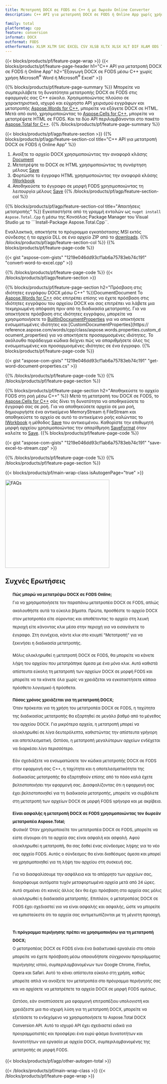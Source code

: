 ```yaml
---
title: Μετατροπή DOCX σε FODS σε C++ ή με δωρεάν Online Converter
description: C++ API για μετατροπή DOCX σε FODS ή Online App χωρίς χρήση του Microsoft Word ή του Microsoft Excel ή διαδικτυακά. Δοκιμάστε γρήγορα τον δωρεάν διαδικτυακό μετατροπέα DOCX σε FODS πριν ενσωματώσετε τον κώδικα.

family: total
platformtag: cpp
feature: conversion
informat: DOCX
outformat: FODS
otherformats: XLSM XLTM SXC EXCEL CSV XLSB XLTX XLSX XLT DIF XLAM ODS TSV XLS
---
```

{{< blocks/products/pf/feature-page-wrap >}}
{{< blocks/products/pf/feature-page-header h1="C++ API για μετατροπή DOCX σε FODS ή Online App" h2="Εξαγωγή DOCX σε FODS μέσω C++ χωρίς χρήση Microsoft<sup>&reg;</sup> Word ή Microsoft<sup>&reg;</sup> Excel" >}}

{{% blocks/products/pf/feature-page-summary %}}
Μπορείτε να συμπεριλάβετε τη δυνατότητα μετατροπής DOCX σε FODS στις εφαρμογές σας C++ εύκολα. Χρησιμοποιώντας πλούσιο σε χαρακτηριστικά, ισχυρό και εύχρηστο API χειρισμού εγγράφων και μετατροπής [Aspose.Words for C++](https://products.aspose.com/words/cpp/), μπορείτε να εξάγετε DOCX σε HTML. Μετά από αυτό, χρησιμοποιώντας το [Aspose.Cells for C++](https://products.aspose.com/cells/cpp/), μπορείτε να μετατρέψετε HTML σε FODS. Και τα δύο API περιλαμβάνονται στο πακέτο [Aspose.Total for C++](https://products.aspose.com/total/cpp/). 
{{% /blocks/products/pf/feature-page-summary  %}}

{{< blocks/products/pf/agp/feature-section >}}
{{% blocks/products/pf/agp/feature-section-col title="C++ API για μετατροπή DOCX σε FODS ή Online App" %}}
1. Ανοίξτε το αρχείο DOCX χρησιμοποιώντας την αναφορά κλάσης [Document](https://reference.aspose.com/words/cpp/class/aspose.words.document)
2. Μετατρέψτε το DOCX σε HTML χρησιμοποιώντας τη συνάρτηση μέλους [Save](https://reference.aspose.com/words/cpp/class/aspose.words.document#save_string_saveformat)
3. Φορτώστε το έγγραφο HTML χρησιμοποιώντας την αναφορά κλάσης [IWorkbook](https://reference.aspose.com/cells/cpp/class/aspose.cells.i_workbook)
4. Αποθηκεύστε το έγγραφο σε μορφή FODS χρησιμοποιώντας τη λειτουργία μέλους [Save](https://reference.aspose.com/cells/cpp/class/aspose.cells.i_workbook#a5dc7de23f7ceba76a05dc1d49f51502e)
{{% /blocks/products/pf/agp/feature-section-col %}}

{{% blocks/products/pf/agp/feature-section-col title="Απαιτήσεις μετατροπής" %}}
Εγκαταστήστε από τη γραμμή εντολών ως ```nuget install Aspose.Total.Cpp``` ή μέσω της Κονσόλας Package Manager του Visual Studio με το ```Install-Package Aspose.Total.Cpp``.

Εναλλακτικά, αποκτήστε το πρόγραμμα εγκατάστασης MSI εκτός σύνδεσης ή τα αρχεία DLL σε ένα αρχείο ZIP από το [downloads](https://releases.aspose.com/total/cpp).
{{% /blocks/products/pf/agp/feature-section-col %}}
{{% blocks/products/pf/feature-page-code %}}

{{< gist "aspose-com-gists" "1219e046dd93cf1ab6a75783eb74c191" "convert-word-to-excel.cpp" >}}



{{% /blocks/products/pf/feature-page-code %}}
{{< /blocks/products/pf/agp/feature-section >}}

{{% blocks/products/pf/feature-page-section  h2="Πρόσβαση στις ιδιότητες εγγράφου DOCX μέσω C++" %}}DocumentDocument
Το [Aspose.Words for C++](https://products.aspose.com/words/cpp/) σάς επιτρέπει επίσης να έχετε πρόσβαση στις ιδιότητες εγγράφου του αρχείου DOCX και σας επιτρέπει να λάβετε μια τεκμηριωμένη απόφαση πριν από τη διαδικασία μετατροπής. Για να αποκτήσετε πρόσβαση στις ιδιότητες εγγράφου, μπορείτε να χρησιμοποιήσετε το [BuiltInDocxumentProperties](https://reference.aspose.com/words/cpp/class/aspose.words.properties.built_in_document_properties) για να αποκτήσετε ενσωματωμένες ιδιότητες και [CustomDocxumentProperties](https:// reference.aspose.com/words/cpp/class/aspose.words.properties.custom_document_properties) για να αποκτήσετε προσαρμοσμένες ιδιότητες. Το ακόλουθο παράδειγμα κώδικα δείχνει πώς να απαριθμήσετε όλες τις ενσωματωμένες και προσαρμοσμένες ιδιότητες σε ένα έγγραφο.
{{% blocks/products/pf/feature-page-code %}}

{{< gist "aspose-com-gists" "1219e046dd93cf1ab6a75783eb74c191" "get-word-document-properties.cs" >}}

{{% /blocks/products/pf/feature-page-code  %}}
{{% /blocks/products/pf/feature-page-section %}}

{{% blocks/products/pf/feature-page-section  h2="Αποθηκεύστε το αρχείο FODS στη ροή μέσω C++" %}}
Μετά τη μετατροπή του DOCX σε FODS, το [Aspose.Cells for C++](https://products.aspose.com/cells/cpp/) σάς δίνει τη δυνατότητα να αποθηκεύσετε το έγγραφό σας σε ροή. Για να αποθηκεύσετε αρχεία σε μια ροή, δημιουργήστε ένα αντικείμενο MemoryStream ή FileStream και αποθηκεύστε το αρχείο σε αυτό το αντικείμενο ροής καλώντας το [IWorkbook](https://reference.aspose.com/cells/cpp/class/aspose.cells.i_workbook) η μέθοδος [Save](https://reference.aspose.com/cells/cpp/class/aspose.cells.i_workbook#a77072cfb929787df9ad1f38b02f58349) του αντικειμένου. Καθορίστε την επιθυμητή μορφή αρχείου χρησιμοποιώντας την απαρίθμηση [SaveFormat](https://reference.aspose.com/cells/cpp/namespace/aspose.cells#a11cae527e4e68f1adcac8f47ea64481a) όταν καλείτε το [Save](https://reference.aspose.com/cells/cpp/class/aspose.cells.i_workbook#a77072cfb929787df9ad1f38b02f58349).
{{% blocks/products/pf/feature-page-code %}}

{{< gist "aspose-com-gists" "1219e046dd93cf1ab6a75783eb74c191" "save-excel-to-stream.cpp" >}}

{{% /blocks/products/pf/feature-page-code  %}}
{{% /blocks/products/pf/feature-page-section %}}

{{< blocks/products/pf/main-wrap-class isAutogenPage="true" >}}
<style>.howtolist li{margin-right: 0!important;line-height: 26px;position: relative;margin-bottom: 10px;font-size: 13px;list-style-type: none;}</style>
<div class="col-md-12 tl bg-gray-dark howtolist section">
  <a class="anchor" name="faqpage"></a>
  <div class="container tl dflex" itemscope="" itemtype="https://schema.org/FAQPage">
      <div class="col-md-4 howtosectiongfx">
          <img class="social-panel-hide-on-mobile" src="https://www.groupdocs.cloud/templates/brand/images/groupdocs/conversion/groupdocs_conversion-brand.png" alt="FAQs" width="335" height="283">
      </div>
      <div class="howtosection col-md-8">
          <div>
              <h2>Συχνές Ερωτήσεις</h2>
              <ul>
                  <li itemscope="" itemprop="mainEntity" itemtype="https://schema.org/Question">
                      <div>
                          <span itemprop="name"><b>Πώς μπορώ να μετατρέψω DOCX σε FODS Online;</b></span>
                      </div>
                      <div itemscope="" itemprop="acceptedAnswer" itemtype="https://schema.org/Answer">
                          <span itemprop="text">Για να χρησιμοποιήσετε τον παραπάνω μετατροπέα DOCX σε FODS, απλώς ακολουθήστε αυτά τα εύκολα βήματα. Πρώτα, προσθέστε το αρχείο DOCX στον μετατροπέα είτε σύροντας και αποθέτοντας το αρχείο στη λευκή περιοχή είτε κάνοντας κλικ μέσα στην περιοχή για να εισαγάγετε το έγγραφο. Στη συνέχεια, κάντε κλικ στο κουμπί "Μετατροπή" για να ξεκινήσει η διαδικασία μετατροπής.<br />

Μόλις ολοκληρωθεί η μετατροπή DOCX σε FODS, θα μπορείτε να κάνετε λήψη του αρχείου που μετατράπηκε άμεσα με ένα μόνο κλικ. Αυτό καθιστά απίστευτα εύκολη τη μετατροπή των αρχείων DOCX σε μορφή FODS και μπορείτε να τα κάνετε όλα χωρίς να χρειάζεται να εγκαταστήσετε κάποιο πρόσθετο λογισμικό ή πρόσθετα.</span>
                      </div>
                  </li>
                  <li itemscope="" itemprop="mainEntity" itemtype="https://schema.org/Question">
                      <div>
                          <span itemprop="name"><b>Πόσος χρόνος χρειάζεται για τη μετατροπή DOCX;</b></span>
                      </div>
                      <div itemscope="" itemprop="acceptedAnswer" itemtype="https://schema.org/Answer">
                          <span itemprop="text">Όταν πρόκειται για τη χρήση του μετατροπέα DOCX σε FODS, η ταχύτητα της διαδικασίας μετατροπής θα εξαρτηθεί σε μεγάλο βαθμό από το μέγεθος του αρχείου DOCX. Για μικρότερα αρχεία, η μετατροπή μπορεί να ολοκληρωθεί σε λίγα δευτερόλεπτα, καθιστώντας την απίστευτα γρήγορη και αποτελεσματική. Ωστόσο, η μετατροπή μεγαλύτερων αρχείων ενδέχεται να διαρκέσει λίγο περισσότερο.<br />

Εάν σχεδιάζετε να ενσωματώσετε τον κώδικα μετατροπής DOCX σε FODS στην εφαρμογή σας C++, η ταχύτητα και η αποτελεσματικότητα της διαδικασίας μετατροπής θα εξαρτηθούν επίσης από το πόσο καλά έχετε βελτιστοποιήσει την εφαρμογή σας. Διασφαλίζοντας ότι η εφαρμογή σας έχει βελτιστοποιηθεί για τη διαδικασία μετατροπής, μπορείτε να συμβάλετε στη μετατροπή των αρχείων DOCX σε μορφή FODS γρήγορα και με ακρίβεια.</span>
                      </div>
                  </li>
                  <li itemscope="" itemprop="mainEntity" itemtype="https://schema.org/Question">
                      <div>
                          <span itemprop="name"><b>Είναι ασφαλής η μετατροπή DOCX σε FODS χρησιμοποιώντας τον δωρεάν μετατροπέα Aspose.Total;</b></span>
                      </div>
                      <div itemscope="" itemprop="acceptedAnswer" itemtype="https://schema.org/Answer">
                          <span itemprop="text">Φυσικά! Όταν χρησιμοποιείτε τον μετατροπέα DOCX σε FODS, μπορείτε να είστε σίγουροι ότι τα αρχεία σας είναι ασφαλή και ασφαλή. Αφού ολοκληρωθεί η μετατροπή, θα σας δοθεί ένας σύνδεσμος λήψης για το νέο σας αρχείο FODS. Αυτός ο σύνδεσμος θα είναι διαθέσιμος άμεσα και μπορεί να χρησιμοποιηθεί για τη λήψη του αρχείου στη συσκευή σας.<br />

Για να διασφαλίσουμε την ασφάλεια και το απόρρητο των αρχείων σας, διαγράφουμε αυτόματα τυχόν μεταφορτωμένα αρχεία μετά από 24 ώρες. Αυτό σημαίνει ότι κανείς άλλος δεν θα έχει πρόσβαση στα αρχεία σας μόλις ολοκληρωθεί η διαδικασία μετατροπής. Επιπλέον, ο μετατροπέας DOCX σε FODS έχει σχεδιαστεί για να είναι ασφαλής και ασφαλής, ώστε να μπορείτε να εμπιστεύεστε ότι τα αρχεία σας αντιμετωπίζονται με τη μέγιστη προσοχή.</span>
                      </div>
                  </li>                 
                  <li itemscope="" itemprop="mainEntity" itemtype="https://schema.org/Question">
                      <div>
                          <span itemprop="name"><b>Τι πρόγραμμα περιήγησης πρέπει να χρησιμοποιήσω για τη μετατροπή DOCX;</b></span>
                      </div>
                      <div itemscope="" itemprop="acceptedAnswer" itemtype="https://schema.org/Answer">
                          <span itemprop="text">Ο μετατροπέας DOCX σε FODS είναι ένα διαδικτυακό εργαλείο στο οποίο μπορείτε να έχετε πρόσβαση μέσω οποιουδήποτε σύγχρονου προγράμματος περιήγησης ιστού, συμπεριλαμβανομένων των Google Chrome, Firefox, Opera και Safari. Αυτό το κάνει απίστευτα εύκολο στη χρήση, καθώς μπορείτε απλά να ανοίξετε τον μετατροπέα στο πρόγραμμα περιήγησής σας και να αρχίσετε να μετατρέπετε τα αρχεία DOCX σε μορφή FODS αμέσως.<br />

Ωστόσο, εάν αναπτύσσετε μια εφαρμογή επιτραπέζιου υπολογιστή και χρειάζεστε μια πιο ισχυρή λύση για τη μετατροπή DOCX, μπορείτε να εξετάσετε το ενδεχόμενο να χρησιμοποιήσετε το Aspose.Total DOCX Conversion API. Αυτό το ισχυρό API έχει σχεδιαστεί ειδικά για προγραμματιστές και προσφέρει ένα ευρύ φάσμα δυνατοτήτων και δυνατοτήτων για εργασία με αρχεία DOCX, συμπεριλαμβανομένης της μετατροπής σε μορφή FODS.</span>
                      </div>
                  </li>
              </ul>
          </div>
      </div>
  </div>
{{< blocks/products/pf/agp/other-autogen-total >}}

{{< /blocks/products/pf/main-wrap-class >}}
{{< /blocks/products/pf/feature-page-wrap >}}